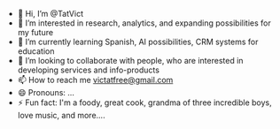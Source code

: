 - 👋 Hi, I’m @TatVict
- 👀 I’m interested in research, analytics, and expanding possibilities for my future
- 🌱 I’m currently learning Spanish, AI possibilities, CRM systems for education 
- 💞️ I’m looking to collaborate with people, who are interested in developing services and info-products
- 📫 How to reach me victatfree@gmail.com
- 😄 Pronouns: ...
- ⚡ Fun fact: I'm a foody, great cook, grandma of three incredible boys, love music, and more....  

<!---
TatVict/TatVict is a ✨ special ✨ repository because its `README.md` (this file) appears on your GitHub profile.
You can click the Preview link to take a look at your changes.
--->
